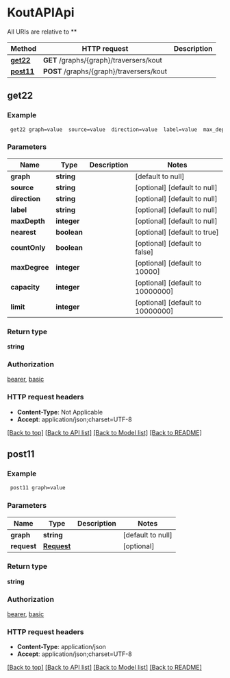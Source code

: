 # KoutAPIApi

All URIs are relative to **

Method | HTTP request | Description
------------- | ------------- | -------------
[**get22**](KoutAPIApi.md#get22) | **GET** /graphs/{graph}/traversers/kout | 
[**post11**](KoutAPIApi.md#post11) | **POST** /graphs/{graph}/traversers/kout | 



## get22



### Example

```bash
 get22 graph=value  source=value  direction=value  label=value  max_depth=value  nearest=value  count_only=value  max_degree=value  capacity=value  limit=value
```

### Parameters


Name | Type | Description  | Notes
------------- | ------------- | ------------- | -------------
 **graph** | **string** |  | [default to null]
 **source** | **string** |  | [optional] [default to null]
 **direction** | **string** |  | [optional] [default to null]
 **label** | **string** |  | [optional] [default to null]
 **maxDepth** | **integer** |  | [optional] [default to null]
 **nearest** | **boolean** |  | [optional] [default to true]
 **countOnly** | **boolean** |  | [optional] [default to false]
 **maxDegree** | **integer** |  | [optional] [default to 10000]
 **capacity** | **integer** |  | [optional] [default to 10000000]
 **limit** | **integer** |  | [optional] [default to 10000000]

### Return type

**string**

### Authorization

[bearer](../README.md#bearer), [basic](../README.md#basic)

### HTTP request headers

- **Content-Type**: Not Applicable
- **Accept**: application/json;charset=UTF-8

[[Back to top]](#) [[Back to API list]](../README.md#documentation-for-api-endpoints) [[Back to Model list]](../README.md#documentation-for-models) [[Back to README]](../README.md)


## post11



### Example

```bash
 post11 graph=value
```

### Parameters


Name | Type | Description  | Notes
------------- | ------------- | ------------- | -------------
 **graph** | **string** |  | [default to null]
 **request** | [**Request**](Request.md) |  | [optional]

### Return type

**string**

### Authorization

[bearer](../README.md#bearer), [basic](../README.md#basic)

### HTTP request headers

- **Content-Type**: application/json
- **Accept**: application/json;charset=UTF-8

[[Back to top]](#) [[Back to API list]](../README.md#documentation-for-api-endpoints) [[Back to Model list]](../README.md#documentation-for-models) [[Back to README]](../README.md)

